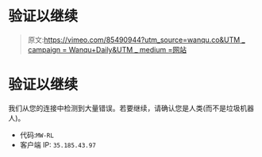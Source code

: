 # 验证以继续

> 原文:[https://vimeo.com/85490944?utm_source=wanqu.co&UTM _ campaign = Wanqu+Daily&UTM _ medium =网站](https://vimeo.com/85490944?utm_source=wanqu.co&utm_campaign=Wanqu+Daily&utm_medium=website)

# 验证以继续

我们从您的连接中检测到大量错误。若要继续，请确认您是人类(而不是垃圾机器人)。

*   代码:`MW-RL`
*   客户端 IP: `35.185.43.97`